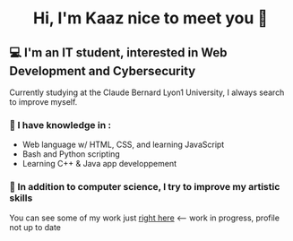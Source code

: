 # <p align="center">Hi, I'm Kaaz nice to meet you 👋</p>


## **:computer: I'm an IT student, interested in Web Development and Cybersecurity**

Currently studying at the Claude Bernard Lyon1 University, I always search to improve myself.
  
### :mag_right: I have knowledge in :
* Web language w/ HTML, CSS, and learning JavaScript
* Bash and Python scripting
* Learning C++ & Java app developpement

### :pencil: In addition to computer science, I try to improve my artistic skills
You can see some of my work just [right here](https://kaazdw.artstation.com/projects) <-- work in progress, profile not up to date

<!--
[Textde du lien](http://tiny.cc/adressedulien)
💻 :computer:🔎 :mag_right:📫 :mailbox:📚 :books:🎮 :video_game:🚀 :rocket:
https://bit.ly/3x7Jfdv



-->
